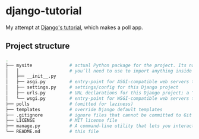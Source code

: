 # django-tutorial
My attempt at [Django's tutorial](https://docs.djangoproject.com/en/4.0/intro/tutorial01/), which makes a poll app.

## Project structure
```bash
.
├── mysite              # actual Python package for the project. Its name is the Python package name
│   │                   # you’ll need to use to import anything inside it (e.g. mysite.urls).
│   ├── __init__.py
│   ├── asgi.py         # entry-point for ASGI-compatible web servers to serve the project
│   ├── settings.py     # settings/config for this Django project
│   ├── urls.py         # URL declarations for this Django project; a “table of contents” of your Django-powered site
│   └── wsgi.py         # entry-point for WSGI-compatible web servers to serve the project
├── polls               # (omitted for laziness)
├── templates           # override Django default templates
├── .gitignore          # ignore files that cannot be committed to Git
├── LICENSE             # MIT license file
├── manage.py           # A command-line utility that lets you interact with this Django project
└── README.md           # this file
```
